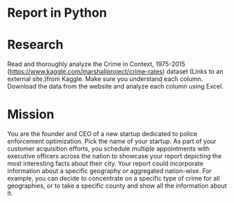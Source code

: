 # Report in Python
# Research
Read and thoroughly analyze the Crime in Context, 1975-2015 (https://www.kaggle.com/marshallproject/crime-rates) dataset  (Links to an external site.)from Kaggle. Make sure you understand each column.
Download the data from the website and analyze each column using Excel. 
# Mission
You are the founder and CEO of a new startup dedicated to police enforcement optimization. Pick the name of your startup. As part of your customer acquisition efforts, you schedule multiple appointments with executive officers across the nation to showcase your report depicting the most interesting facts about their city. Your report could incorporate information about a specific geography or aggregated nation-wise. For example, you can decide to concentrate on a specific type of crime for all geographies, or to take a specific county and show all the information about it.
